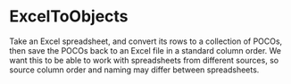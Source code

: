 # ExcelToObjects
Take an Excel spreadsheet, and convert its rows to a collection of POCOs, then save the POCOs back to an Excel file in a standard column order. We want this to be able to work with spreadsheets from different sources, so source column order and naming may differ between spreadsheets.
